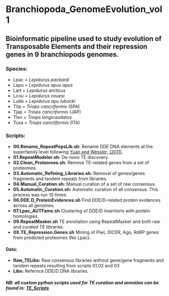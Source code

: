 # Branchiopoda_GenomeEvolution_vol1

## Bioinformatic pipeline used to study evolution of Transposable Elements and their repression genes in 9 branchiopods genomes.

### Species:  
 - Lpac = *Lepidurus packardi*
 - Lapu = *Lepidurus apus apus*
 - Lart = *Lepidurus arcticus*
 - Lcou = *Lepidurus couesi*
 - Lubb = *Lepidurus apu lubocki*
 - Tita = *Triops cancriformis* (SPA)
 - Tjap = *Triops cancriformis* (JAP)
 - Tlon = *Triops longicaudatus*
 - Tusa = *Triops canctiformis* (ITA) 

### Scripts:

- **00.Rename_RepeatPepsLib.sh:** Rename DDE DNA elements at the superfamily level following [Yuan and Wessler, (2011)](https://www.pnas.org/doi/10.1073/pnas.1104208108).  
- **01.RepeatModeler.sh:** De-novo TE discovery.  
- **02.Clean_Proteomes.sh:** Remove TE-related genes from a set of proteomes.  
- **03.Automatic_Refining_Libraries.sh:** Removal of genes/genes fragments and tandem repeats from libraries.  
- **04.Manual_Curation.sh:** Manual curation of a set of raw consensus.    
- **05.Automatic_Curation.sh:** Automatic curation of all consensus.  This process was run 10 times.
- **06.DDE.D_ProteinEvidences.sh** Find DDE/D-related protein evidences across all genomes.  
- **07.Lpac_AUTFams.sh** Clustering of DDE/D insertions with protein homologies. 
- **09.RepeatMasker.sh** TE annotation using RepeatMasker and both raw and curated TE libraries.
- **0X.TE_Repression.Genes.sh** Mining of Piwi, DICER, Ago, RdRP genes from predicted proteomes (No Lpac).

#### Data:
- **Raw_TELibs:** Raw consensus libraries without gene/gene fragments and tandem repeats resulting from scripts 01,02 and 03 
- **Libs:** Refernce DDE/D DNA libraries.  

##### NB: all custom python scripts used for TE curation and annotion can be found in: [TE_Scripts](https://github.com/jacopoM28/Python_Scripts/tree/main/TE_scripts)
 
